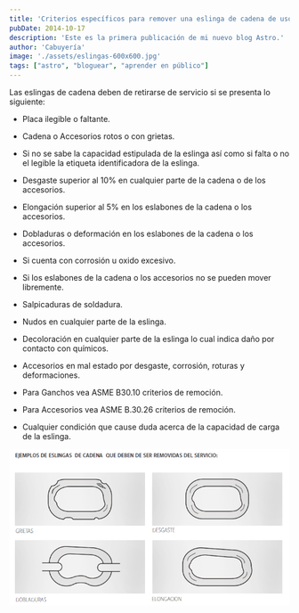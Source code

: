 ```yaml
---
title: 'Criterios específicos para remover una eslinga de cadena de uso'
pubDate: 2014-10-17
description: 'Este es la primera publicación de mi nuevo blog Astro.'
author: 'Cabuyería'
image: './assets/eslingas-600x600.jpg'
tags: ["astro", "bloguear", "aprender en público"]
---
```


Las eslingas de cadena deben de retirarse de servicio si se presenta lo siguiente:

- Placa ilegible o faltante.

- Cadena o Accesorios rotos o con grietas.

- Si no se sabe la capacidad estipulada de la eslinga así como si falta o no el legible la etiqueta identificadora de la eslinga.

- Desgaste superior al 10% en cualquier parte de la cadena o de los accesorios.

- Elongación superior al 5% en los eslabones de la cadena o los accesorios.

- Dobladuras o deformación en los eslabones de la cadena o los accesorios.

- Si cuenta con corrosión u oxido excesivo.

- Si los eslabones de la cadena o los accesorios no se pueden mover libremente.

- Salpicaduras de soldadura.

- Nudos en cualquier parte de la eslinga.

- Decoloración en cualquier parte de la eslinga lo cual indica daño por contacto con químicos.

- Accesorios en mal estado por desgaste, corrosión, roturas y deformaciones.

- Para Ganchos vea ASME B30.10 criterios de remoción.

- Para Accesorios vea ASME B.30.26 criterios de remoción.

- Cualquier condición que cause duda acerca de la capacidad de carga de la eslinga.

![Ejemplos de eslingas de cadena que deben ser removidas del servicio](../../assets/post-3.png)